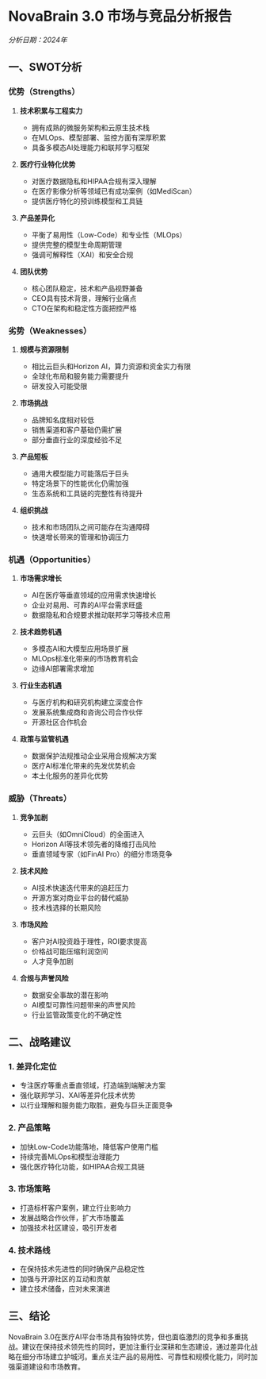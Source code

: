 # NovaBrain 3.0 市场与竞品分析报告
*分析日期：2024年*

## 一、SWOT分析

### 优势（Strengths）

1. **技术积累与工程实力**
   - 拥有成熟的微服务架构和云原生技术栈
   - 在MLOps、模型部署、监控方面有深厚积累
   - 具备多模态AI处理能力和联邦学习框架

2. **医疗行业特化优势**
   - 对医疗数据隐私和HIPAA合规有深入理解
   - 在医疗影像分析等领域已有成功案例（如MediScan）
   - 提供医疗特化的预训练模型和工具链

3. **产品差异化**
   - 平衡了易用性（Low-Code）和专业性（MLOps）
   - 提供完整的模型生命周期管理
   - 强调可解释性（XAI）和安全合规

4. **团队优势**
   - 核心团队稳定，技术和产品视野兼备
   - CEO具有技术背景，理解行业痛点
   - CTO在架构和稳定性方面把控严格

### 劣势（Weaknesses）

1. **规模与资源限制**
   - 相比云巨头和Horizon AI，算力资源和资金实力有限
   - 全球化布局和服务能力需要提升
   - 研发投入可能受限

2. **市场挑战**
   - 品牌知名度相对较低
   - 销售渠道和客户基础仍需扩展
   - 部分垂直行业的深度经验不足

3. **产品短板**
   - 通用大模型能力可能落后于巨头
   - 特定场景下的性能优化仍需加强
   - 生态系统和工具链的完整性有待提升

4. **组织挑战**
   - 技术和市场团队之间可能存在沟通障碍
   - 快速增长带来的管理和协调压力

### 机遇（Opportunities）

1. **市场需求增长**
   - AI在医疗等垂直领域的应用需求快速增长
   - 企业对易用、可靠的AI平台需求旺盛
   - 数据隐私和合规要求推动联邦学习等技术应用

2. **技术趋势机遇**
   - 多模态AI和大模型应用场景扩展
   - MLOps标准化带来的市场教育机会
   - 边缘AI部署需求增加

3. **行业生态机遇**
   - 与医疗机构和研究机构建立深度合作
   - 发展系统集成商和咨询公司合作伙伴
   - 开源社区合作机会

4. **政策与监管机遇**
   - 数据保护法规推动企业采用合规解决方案
   - 医疗AI标准化带来的先发优势机会
   - 本土化服务的差异化优势

### 威胁（Threats）

1. **竞争加剧**
   - 云巨头（如OmniCloud）的全面进入
   - Horizon AI等技术领先者的降维打击风险
   - 垂直领域专家（如FinAI Pro）的细分市场竞争

2. **技术风险**
   - AI技术快速迭代带来的追赶压力
   - 开源方案对商业平台的替代威胁
   - 技术栈选择的长期风险

3. **市场风险**
   - 客户对AI投资趋于理性，ROI要求提高
   - 价格战可能压缩利润空间
   - 人才竞争加剧

4. **合规与声誉风险**
   - 数据安全事故的潜在影响
   - AI模型可靠性问题带来的声誉风险
   - 行业监管政策变化的不确定性

## 二、战略建议

### 1. 差异化定位
- 专注医疗等重点垂直领域，打造端到端解决方案
- 强化联邦学习、XAI等差异化技术优势
- 以行业理解和服务能力取胜，避免与巨头正面竞争

### 2. 产品策略
- 加快Low-Code功能落地，降低客户使用门槛
- 持续完善MLOps和模型治理能力
- 强化医疗特化功能，如HIPAA合规工具链

### 3. 市场策略
- 打造标杆客户案例，建立行业影响力
- 发展战略合作伙伴，扩大市场覆盖
- 加强技术社区建设，吸引开发者

### 4. 技术路线
- 在保持技术先进性的同时确保产品稳定性
- 加强与开源社区的互动和贡献
- 建立技术储备，应对未来演进

## 三、结论

NovaBrain 3.0在医疗AI平台市场具有独特优势，但也面临激烈的竞争和多重挑战。建议在保持技术领先性的同时，更加注重行业深耕和生态建设，通过差异化战略在细分市场建立护城河。重点关注产品的易用性、可靠性和规模化能力，同时加强渠道建设和市场教育。 
